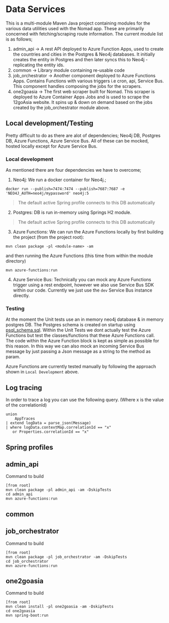 # Data Services

This is a multi-module Maven Java project containing modules for the various data utilities used with the Nomad app. These are primarily concerned with fetching/scraping route information. The current module list is as follows;

1) admin_api -> A rest API deployed to Azure Function Apps, used to create the countries and cities in the Postgres & Neo4j databases. It initially creates the entity in Postgres and then later syncs this to Neo4j - replicating the entity ids.
2) common -> Library module containing re-usable code
3) job_orchestrator -> Another component deployed to Azure Functions Apps. Contains Functions with various triggers i.e cron, api, Service Bus. This component handles composing the jobs for the scrapers.
4) one2goasia -> The first web scraper built for Nomad. This scraper is deployed to Azure Container Apps Jobs and is used to scrape the 12goAsia website. It spins up & down on demand based on the jobs created by the job_orchestrator module above.

## Local development/Testing

Pretty difficult to do as there are alot of dependencies; Neo4j DB, Postgres DB, Azure Functions, Azure Service Bus. All of these can be mocked, hosted locally except for Azure Service Bus.

### Local development

As mentioned there are four dependencies we have to overcome;

1) Neo4j: We run a docker container for Neo4j.;

```
docker run --publish=7474:7474 --publish=7687:7687 -e 'NEO4J_AUTH=neo4j/mypassword' neo4j:5
```
> The default active Spring profile connects to this DB automatically

2) Postgres: DB is run in-memory using Springs H2 module. 

> The default active Spring profile connects to this DB automatically

3) Azure Functions: We can run the Azure Functions locally by first building the project (from the project root):

```
mvn clean package -pl <module-name> -am
```

and then running the Azure Functions (this time from within the module directory)

```
mvn azure-functions:run
```

4) Azure Service Bus: Technically you can mock any Azure Functions trigger using a rest endpoint, however we also use Service Bus SDK within our code. Currently we just use the `dev` Service Bus instance directly.


### Testing 
At the moment the Unit tests use an in memory neo4j database & in memory postgres DB. The Postgres schema is created on startup using [psql_schema.sql](./common/src/main/resources/local/psql_schema.sql). Within the Unit Tests we dont actually test the Azure Functions but test the classes/functions that these Azure Functions call. The code within the Azure Function block is kept as simple as possible for this reason. In this way we can also mock an incoming Service Bus message by just passing a Json message as a string to the method as param.

Azure Functions are currently tested manually by following the approach shown in `Local Development` above.

## Log tracing

In order to trace a log you can use the following query. (Where x is the value of the correlationId)
```
union 
    AppTraces
| extend logData = parse_json(Message)
| where logData.contextMap.correlationId == "x"
   or Properties.correlationId == "x"

```

## Spring profiles

## admin_api
Command to build 
```
[from root]
mvn clean package -pl admin_api -am -DskipTests
cd admin_api
mvn azure-functions:run
```
## common

## job_orchestrator
Command to build 
```
[from root]
mvn clean package -pl job_orchestrator -am -DskipTests
cd job_orchestrator
mvn azure-functions:run
```
## one2goasia

Command to build 
```
[from root]
mvn clean install -pl one2goasia -am -DskipTests
cd one2goasia
mvn spring-boot:run
```
